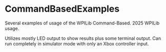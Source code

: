 # CommandBasedExamples

Several examples of usage of the WPILib Command-Based. 2025 WPILib usage.

Utilizes mostly LED output to show results plus some terminal output. Can run completely in simulator mode with only an Xbox controller input.
